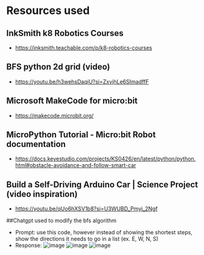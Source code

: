 # Resources used

## InkSmith k8 Robotics Courses 
- https://inksmith.teachable.com/p/k8-robotics-courses
  
## BFS python 2d grid (video)
- https://youtu.be/h3wehsDaqiU?si=ZxvjhLe6SImadffF

## Microsoft MakeCode for micro:bit
- https://makecode.microbit.org/

## MicroPython Tutorial - Micro:bit Robot documentation 
- https://docs.keyestudio.com/projects/KS0426/en/latest/python/python.html#obstacle-avoidance-and-follow-smart-car

## Build a Self-Driving Arduino Car | Science Project (video inspiration)
- https://youtu.be/qUo6hXSV1b8?si=U3WUBD_Pmyj_2Ngf

##Chatgpt used to modify the bfs algorithm 
- Prompt: use this code, however instead of showing the shortest steps, show the directions it needs to go in a list (ex. E, W, N, S)
- Response: ![image](https://github.com/user-attachments/assets/7ddf1893-6e79-493b-8fa4-6ce5f4723738)
  ![image](https://github.com/user-attachments/assets/80c5b834-7d8a-4705-835e-6e8a2f7c6198)
  ![image](https://github.com/user-attachments/assets/c07fb4f7-915e-4147-8a26-f918fae447b8)



